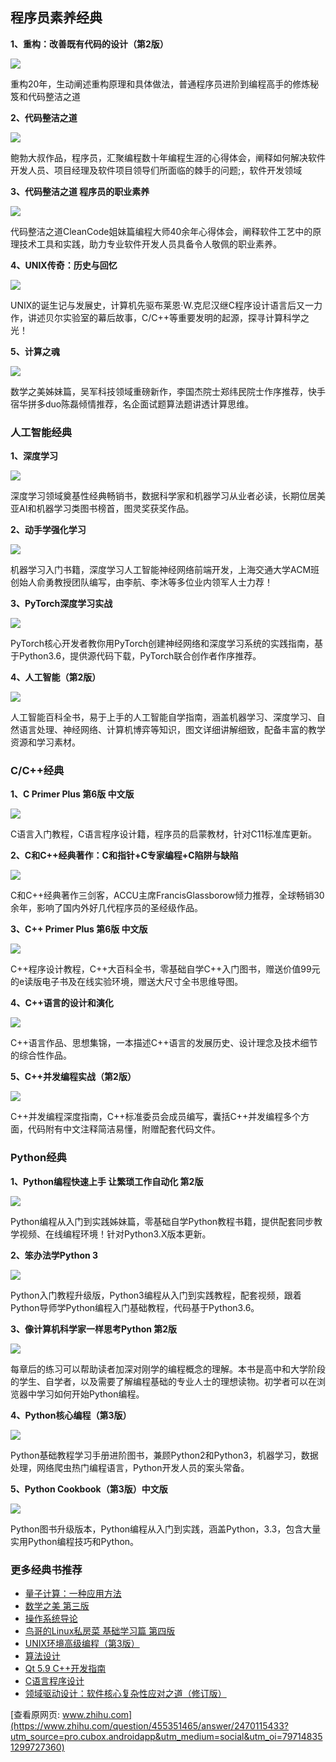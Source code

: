 ## 程序员素养经典

**1、重构：改善既有代码的设计（第2版）**  

![](https://cubox.pro/c/filters:no_upscale()?imageUrl=https%3A%2F%2Fpic2.zhimg.com%2F50%2Fv2-880a166673776b9fb6aa16adb260397b_720w.jpg%3Fsource%3D1940ef5c)

  
重构20年，生动阐述重构原理和具体做法，普通程序员进阶到编程高手的修炼秘笈和代码整洁之道

**2、代码整洁之道**

![](https://cubox.pro/c/filters:no_upscale()?imageUrl=https%3A%2F%2Fpic1.zhimg.com%2F50%2Fv2-0c8932dd90f97799ac6537bd460cf528_720w.jpg%3Fsource%3D1940ef5c)

  
鲍勃大叔作品，程序员，汇聚编程数十年编程生涯的心得体会，阐释如何解决软件开发人员、项目经理及软件项目领导们所面临的棘手的问题;，软件开发领域

**3、代码整洁之道 程序员的职业素养**

![](https://cubox.pro/c/filters:no_upscale()?imageUrl=https%3A%2F%2Fpic1.zhimg.com%2F50%2Fv2-58dd0c106d2c65697daeb1c2943fd938_720w.jpg%3Fsource%3D1940ef5c)

代码整洁之道CleanCode姐妹篇编程大师40余年心得体会，阐释软件工艺中的原理技术工具和实践，助力专业软件开发人员具备令人敬佩的职业素养。

**4、UNIX传奇：历史与回忆**

![](https://cubox.pro/c/filters:no_upscale()?imageUrl=https%3A%2F%2Fpic2.zhimg.com%2F50%2Fv2-7a855d1e90179addc8226d453d70fbb6_720w.jpg%3Fsource%3D1940ef5c)

UNIX的诞生记与发展史，计算机先驱布莱恩·W.克尼汉继C程序设计语言后又一力作，讲述贝尔实验室的幕后故事，C/C++等重要发明的起源，探寻计算科学之光！

**5、计算之魂**

![](https://cubox.pro/c/filters:no_upscale()?imageUrl=https%3A%2F%2Fpic2.zhimg.com%2F50%2Fv2-ef121e72f5a901b9d6b043a62965f23b_720w.jpg%3Fsource%3D1940ef5c)

数学之美姊妹篇，吴军科技领域重磅新作，李国杰院士郑纬民院士作序推荐，快手宿华拼多duo陈磊倾情推荐，名企面试题算法题讲透计算思维。

### 人工智能经典

**1、深度学习**

![](https://cubox.pro/c/filters:no_upscale()?imageUrl=https%3A%2F%2Fpic2.zhimg.com%2F50%2Fv2-75ea62306af7d6edd18269c40080faa5_720w.jpg%3Fsource%3D1940ef5c)

深度学习领域奠基性经典畅销书，数据科学家和机器学习从业者必读，长期位居美亚AI和机器学习类图书榜首，图灵奖获奖作品。

**2、动手学强化学习**

![](https://cubox.pro/c/filters:no_upscale()?imageUrl=https%3A%2F%2Fpic3.zhimg.com%2F50%2Fv2-ffcab0fd8b2f437de33afeb5cbb466ec_720w.jpg%3Fsource%3D1940ef5c)

机器学习入门书籍，深度学习人工智能神经网络前端开发，上海交通大学ACM班创始人俞勇教授团队编写，由李航、李沐等多位业内领军人士力荐！

**3、PyTorch深度学习实战**

![](https://cubox.pro/c/filters:no_upscale()?imageUrl=https%3A%2F%2Fpic3.zhimg.com%2F50%2Fv2-1160dd59beb2899ca3f7b2782f7386a2_720w.jpg%3Fsource%3D1940ef5c)

PyTorch核心开发者教你用PyTorch创建神经网络和深度学习系统的实践指南，基于Python3.6，提供源代码下载，PyTorch联合创作者作序推荐。

**4、人工智能（第2版）**

![](https://cubox.pro/c/filters:no_upscale()?imageUrl=https%3A%2F%2Fpic3.zhimg.com%2F50%2Fv2-bfff72226bf1e15d1b71d98fd5111cd3_720w.jpg%3Fsource%3D1940ef5c)

人工智能百科全书，易于上手的人工智能自学指南，涵盖机器学习、深度学习、自然语言处理、神经网络、计算机博弈等知识，图文详细讲解细致，配备丰富的教学资源和学习素材。

### C/C++经典

**1、C Primer Plus 第6版 中文版**

![](https://cubox.pro/c/filters:no_upscale()?imageUrl=https%3A%2F%2Fpic2.zhimg.com%2F50%2Fv2-c0cc1c8a44022c7724b467339e094c24_720w.jpg%3Fsource%3D1940ef5c)

C语言入门教程，C语言程序设计籍，程序员的启蒙教材，针对C11标准库更新。

**2、C和C++经典著作：C和指针+C专家编程+C陷阱与缺陷**

![](https://cubox.pro/c/filters:no_upscale()?imageUrl=https%3A%2F%2Fpic1.zhimg.com%2F50%2Fv2-e0acb8fe673d2134ca1b2b6011456789_720w.jpg%3Fsource%3D1940ef5c)

C和C++经典著作三剑客，ACCU主席FrancisGlassborow倾力推荐，全球畅销30余年，影响了国内外好几代程序员的圣经级作品。

**3、C++ Primer Plus 第6版 中文版**

![](https://cubox.pro/c/filters:no_upscale()?imageUrl=https%3A%2F%2Fpica.zhimg.com%2F50%2Fv2-63eb2b2fa0d3aa708df416a7d001b7cf_720w.jpg%3Fsource%3D1940ef5c)

C++程序设计教程，C++大百科全书，零基础自学C++入门图书，赠送价值99元的e读版电子书及在线实验环境，赠送大尺寸全书思维导图。

**4、C++语言的设计和演化**

![](https://cubox.pro/c/filters:no_upscale()?imageUrl=https%3A%2F%2Fpic2.zhimg.com%2F50%2Fv2-1409fe7fc915f1e07989e0a135b453f5_720w.jpg%3Fsource%3D1940ef5c)

C++语言作品、思想集锦，一本描述C++语言的发展历史、设计理念及技术细节的综合性作品。

**5、C++并发编程实战（第2版）**

![](https://cubox.pro/c/filters:no_upscale()?imageUrl=https%3A%2F%2Fpic4.zhimg.com%2F50%2Fv2-bac257b5c935eac4d985088513bec239_720w.jpg%3Fsource%3D1940ef5c)

C++并发编程深度指南，C++标准委员会成员编写，囊括C++并发编程多个方面，代码附有中文注释简洁易懂，附赠配套代码文件。

### Python经典

**1、Python编程快速上手 让繁琐工作自动化 第2版**

![](https://cubox.pro/c/filters:no_upscale()?imageUrl=https%3A%2F%2Fpic3.zhimg.com%2F50%2Fv2-27af28f514e767e4b67a36b0b3d23d57_720w.jpg%3Fsource%3D1940ef5c)

Python编程从入门到实践姊妹篇，零基础自学Python教程书籍，提供配套同步教学视频、在线编程环境！针对Python3.X版本更新。

**2、笨办法学Python 3**

![](https://cubox.pro/c/filters:no_upscale()?imageUrl=https%3A%2F%2Fpic1.zhimg.com%2F50%2Fv2-c1f4dc0024f956daa9de4a8743070d46_720w.jpg%3Fsource%3D1940ef5c)

Python入门教程升级版，Python3编程从入门到实践教程，配套视频，跟着Python导师学Python编程入门基础教程，代码基于Python3.6。

**3、像计算机科学家一样思考Python 第2版**

![](https://cubox.pro/c/filters:no_upscale()?imageUrl=https%3A%2F%2Fpic2.zhimg.com%2F50%2Fv2-cf693b8b6500d7399eeff5b75d1e952f_720w.jpg%3Fsource%3D1940ef5c)

每章后的练习可以帮助读者加深对刚学的编程概念的理解。本书是高中和大学阶段的学生、自学者，以及需要了解编程基础的专业人士的理想读物。初学者可以在浏览器中学习如何开始Python编程。

**4、Python核心编程（第3版）**

![](https://cubox.pro/c/filters:no_upscale()?imageUrl=https%3A%2F%2Fpic1.zhimg.com%2F50%2Fv2-b16811ec8ce22546dae1ada671d07f74_720w.jpg%3Fsource%3D1940ef5c)

Python基础教程学习手册进阶图书，兼顾Python2和Python3，机器学习，数据处理，网络爬虫热门编程语言，Python开发人员的案头常备。

**5、Python Cookbook（第3版）中文版**

![](https://cubox.pro/c/filters:no_upscale()?imageUrl=https%3A%2F%2Fpic1.zhimg.com%2F50%2Fv2-60c77a14e447474317c21149cacd02c3_720w.jpg%3Fsource%3D1940ef5c)

Python图书升级版本，Python编程从入门到实践，涵盖Python，3.3，包含大量实用Python编程技巧和Python。

### 更多经典书推荐

-   [量子计算：一种应用方法](https://link.zhihu.com/?target=https%3A//item.jd.com/13697752.html)
-   [数学之美 第三版](https://link.zhihu.com/?target=https%3A//item.jd.com/12646983.html)
-   [操作系统导论](https://link.zhihu.com/?target=https%3A//item.jd.com/12535621.html)
-   [鸟哥的Linux私房菜 基础学习篇 第四版](https://link.zhihu.com/?target=https%3A//item.jd.com/12443890.html)
-   [UNIX环境高级编程（第3版）](https://link.zhihu.com/?target=https%3A//item.jd.com/12720738.html)
-   [算法设计](https://link.zhihu.com/?target=https%3A//item.jd.com/13140962.html)
-   [Qt 5.9 C++开发指南](https://link.zhihu.com/?target=https%3A//item.jd.com/13416896.html)
-   [C语言程序设计](https://link.zhihu.com/?target=https%3A//item.jd.com/13138657.html)
-   [领域驱动设计：软件核心复杂性应对之道（修订版）](https://link.zhihu.com/?target=https%3A//item.jd.com/12870065.html)

[查看原网页: www.zhihu.com](https://www.zhihu.com/question/455351465/answer/2470115433?utm_source=pro.cubox.androidapp&utm_medium=social&utm_oi=797148351299727360)